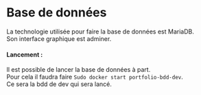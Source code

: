 # Base de données

La technologie utilisée pour faire la base de données est MariaDB.  
Son interface graphique est adminer.

#### Lancement :

Il est possible de lancer la base de données à part.  
Pour cela il faudra faire `Sudo docker start portfolio-bdd-dev`.  
Ce sera la bdd de dev qui sera lancé.

